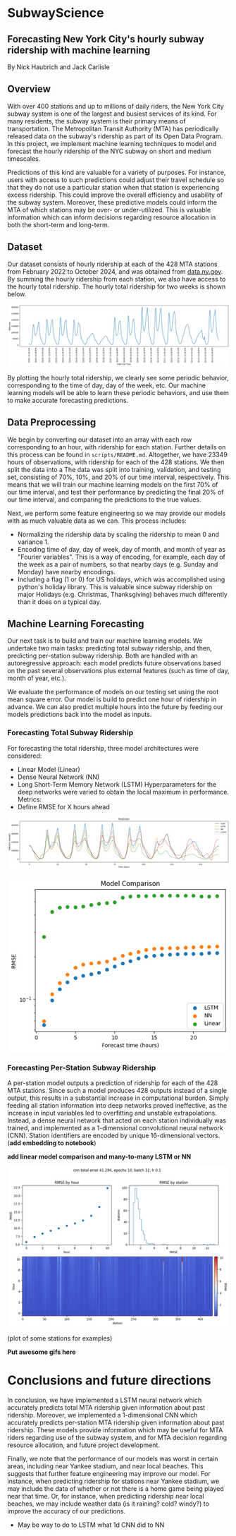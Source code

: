 # SubwayScience 

## Forecasting New York City's hourly subway ridership with machine learning

By Nick Haubrich and Jack Carlisle 



## Overview

With over 400 stations and up to millions of daily riders, the New York City subway system is one of the largest and busiest services of its kind. For many residents, the subway system is their primary means of transportation. The Metropolitan Transit Authority (MTA) has periodically released data on the subway's ridership as part of its Open Data Program. In this project, we implement machine learning techniques to model and forecast the hourly ridership of the NYC subway on short and medium timescales.

Predictions of this kind are valuable for a variety of purposes. For instance, users with access to such predictions could adjust their travel schedule so that they do not use a particular station when that station is experiencing excess ridership. This could improve the overall efficiency and usability of the subway system. Moreover, these predictive models could inform the MTA of which stations may be over- or under-utilized. This is valuable information which can inform decisions regarding resource allocation in both the short-term and long-term.

## Dataset
Our dataset consists of hourly ridership at each of the 428 MTA stations from February 2022 to October 2024, and was obtained from [data.ny.gov](https://data.ny.gov/Transportation/MTA-Subway-Hourly-Ridership-Beginning-July-2020/wujg-7c2s/about_data). By summing the hourly ridership from each station, we also have access to the hourly total ridership. The hourly total ridership for two weeks is shown below. 

![Two weeks of data](plots/2weeksofridership.png)

By plotting the hourly total ridership, we clearly see some periodic behavior, corresponding to the time of day, day of the week, etc. Our machine learning models will be able to learn these periodic behaviors, and use them to make accurate forecasting predictions.

## Data Preprocessing
We begin by converting our dataset into an array with each row corresponding to an hour, with ridership for each station. Further details on this process can be found in `scripts/README.md`. Altogether, we have 23349 hours of observations, with ridership for each of the 428 stations. We then split the data into a The data was split into training, validation, and testing set, consisting of 70%, 10%, and 20% of our time interval, respectively. This means that we will train our machine learning models on the first 70% of our time interval, and test their performance by predicting the final 20% of our time interval, and comparing the predictions to the true values.

Next, we perform some feature engineering so we may provide our models with as much valuable data as we can. This process includes:
- Normalizing the ridership data by scaling the ridership to mean 0 and variance 1.
- Encoding time of day, day of week, day of month, and month of year as "Fourier variables". This is a way of encoding, for example, each day of the week as a pair of numbers, so that nearby days (e.g. Sunday and Monday) have nearby encodings.
- Including a flag (1 or 0) for US holidays, which was accomplished using python's holiday library. This is valuable since subway ridership on major Holidays (e.g. Christmas, Thanksgiving) behaves much differently than it does on a typical day. 

## Machine Learning Forecasting
Our next task is to build and train our machine learning models. We undertake two main tasks: predicting total subway ridership, and then, predicting per-station subway ridership. Both are handled with an autoregressive approach: each model predicts future observations based on the past several observations plus external features (such as time of day, month of year, etc.).

We evaluate the performance of models on our testing set using the root mean square error. Our model is build to predict one hour of ridership in advance. We can also predict multiple hours into the future by feeding our models predictions back into the model as inputs.

### Forecasting Total Subway Ridership
For forecasting the total ridership, three model architectures were considered:
 - Linear Model (Linear)
 - Dense Neural Network (NN)
 - Long Short-Term Memory Network (LSTM)
Hyperparameters for the deep networks were varied to obtain the local maximum in performance.
Metrics:
 - Define RMSE for X hours ahead

![total ridership forecast comparison](plots/totalRidershipWeekComparison.png)

![total ridership RMSE comparison](plots/totalRidershipRMSEComparison.png)

### Forecasting Per-Station Subway Ridership
A per-station model outputs a prediction of ridership for each of the 428 MTA stations. Since such a model produces 428 outputs instead of a single output, this results in a substantial increase in computational burden. Simply feeding all station information into deep networks proved ineffective, as the increase in input variables led to overfitting and unstable extrapolations. Instead, a dense neural network that acted on each station individually was trained, and implemented as a 1-dimensional convolutional neural network (CNN). Station identifiers are encoded by unique 16-dimensional vectors. (**add embedding to notebook**)

**add linear model comparison and many-to-many LSTM or NN**

![multistation RMSE](plots/multistationRMSE.png)

(plot of some stations for examples)

**Put awesome gifs here**

# Conclusions and future directions

In conclusion, we have implemented a LSTM neural network which accurately predicts total MTA ridership given information about past ridership. Moreover, we implemented a 1-dimensional CNN which accurately predicts per-station MTA ridership given information about past ridership. These models provide information which may be useful for MTA riders regarding use of the subway system, and for MTA decision regarding resource allocation, and future project development. 

Finally, we note that the performance of our models was worst in certain areas, including near Yankee stadium, and near local beaches. This suggests that further feature engineering may improve our model. For instance, when predicting ridership for stations near Yankee stadium, we may include the data of whether or not there is a home game being played near that time. Or, for instance, when predicting ridership near local beaches, we may include weather data (is it raining? cold? windy?) to improve the accuracy of our predictions.

 - May be way to do to LSTM what 1d CNN did to NN
